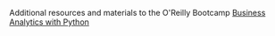 Additional resources and materials to the O'Reilly Bootcamp [Business Analytics with Python](https://learning.oreilly.com/live-events/business-analytics-with-python-bootcamp/0636920081960/)
